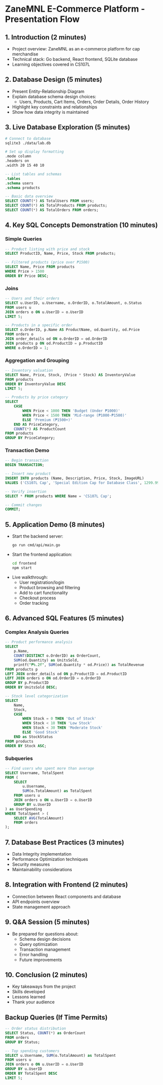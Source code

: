 # ZaneMNL E-Commerce Platform - Presentation Flow

## 1. Introduction (2 minutes)
- Project overview: ZaneMNL as an e-commerce platform for cap merchandise
- Technical stack: Go backend, React frontend, SQLite database
- Learning objectives covered in CS107L

## 2. Database Design (5 minutes)
- Present Entity-Relationship Diagram
- Explain database schema design choices:
  - Users, Products, Cart Items, Orders, Order Details, Order History
- Highlight key constraints and relationships
- Show how data integrity is maintained

## 3. Live Database Exploration (5 minutes)
```bash
# Connect to database
sqlite3 ./data/lab.db

# Set up display formatting
.mode column
.headers on
.width 20 15 40 10
```

```sql
-- List tables and schemas
.tables
.schema users
.schema products

-- Basic data overview
SELECT COUNT(*) AS TotalUsers FROM users;
SELECT COUNT(*) AS TotalProducts FROM products;
SELECT COUNT(*) AS TotalOrders FROM orders;
```

## 4. Key SQL Concepts Demonstration (10 minutes)

### Simple Queries
```sql
-- Product listing with price and stock
SELECT ProductID, Name, Price, Stock FROM products;

-- Filtered products (price over ₱1500)
SELECT Name, Price FROM products 
WHERE Price > 1500 
ORDER BY Price DESC;
```

### Joins
```sql
-- Users and their orders
SELECT u.UserID, u.Username, o.OrderID, o.TotalAmount, o.Status
FROM users u
JOIN orders o ON u.UserID = o.UserID
LIMIT 5;

-- Products in a specific order
SELECT o.OrderID, p.Name AS ProductName, od.Quantity, od.Price
FROM orders o
JOIN order_details od ON o.OrderID = od.OrderID
JOIN products p ON od.ProductID = p.ProductID
WHERE o.OrderID = 1;
```

### Aggregation and Grouping
```sql
-- Inventory valuation
SELECT Name, Price, Stock, (Price * Stock) AS InventoryValue
FROM products
ORDER BY InventoryValue DESC
LIMIT 5;

-- Products by price category
SELECT 
    CASE 
        WHEN Price < 1000 THEN 'Budget (Under ₱1000)'
        WHEN Price < 1500 THEN 'Mid-range (₱1000-₱1500)'
        ELSE 'Premium (₱1500+)'
    END AS PriceCategory,
    COUNT(*) AS ProductCount
FROM products
GROUP BY PriceCategory;
```

### Transaction Demo
```sql
-- Begin transaction
BEGIN TRANSACTION;

-- Insert new product
INSERT INTO products (Name, Description, Price, Stock, ImageURL)
VALUES ('CS107L Cap', 'Special Edition Cap for Database Class', 1299.99, 10, 'https://example.com/cs107-cap.jpg');

-- Verify insertion
SELECT * FROM products WHERE Name = 'CS107L Cap';

-- Commit changes
COMMIT;
```

## 5. Application Demo (8 minutes)
- Start the backend server:
  ```bash
  go run cmd/api/main.go
  ```
- Start the frontend application:
  ```bash
  cd frontend
  npm start
  ```
- Live walkthrough:
  - User registration/login
  - Product browsing and filtering
  - Add to cart functionality
  - Checkout process
  - Order tracking

## 6. Advanced SQL Features (5 minutes)

### Complex Analysis Queries
```sql
-- Product performance analysis
SELECT 
    p.Name,
    COUNT(DISTINCT o.OrderID) as OrderCount,
    SUM(od.Quantity) as UnitsSold,
    printf("₱%.2f", SUM(od.Quantity * od.Price)) as TotalRevenue
FROM products p
LEFT JOIN order_details od ON p.ProductID = od.ProductID
LEFT JOIN orders o ON od.OrderID = o.OrderID
GROUP BY p.ProductID
ORDER BY UnitsSold DESC;

-- Stock level categorization
SELECT 
    Name,
    Stock,
    CASE 
        WHEN Stock = 0 THEN 'Out of Stock'
        WHEN Stock < 10 THEN 'Low Stock'
        WHEN Stock < 30 THEN 'Moderate Stock'
        ELSE 'Good Stock'
    END as StockStatus
FROM products
ORDER BY Stock ASC;
```

### Subqueries
```sql
-- Find users who spent more than average
SELECT Username, TotalSpent
FROM (
    SELECT 
        u.Username,
        SUM(o.TotalAmount) as TotalSpent
    FROM users u
    JOIN orders o ON u.UserID = o.UserID
    GROUP BY u.UserID
) as UserSpending
WHERE TotalSpent > (
    SELECT AVG(TotalAmount)
    FROM orders
);
```

## 7. Database Best Practices (3 minutes)
- Data Integrity implementation
- Performance Optimization techniques
- Security measures
- Maintainability considerations

## 8. Integration with Frontend (2 minutes)
- Connection between React components and database
- API endpoints overview
- State management approach

## 9. Q&A Session (5 minutes)
- Be prepared for questions about:
  - Schema design decisions
  - Query optimization
  - Transaction management
  - Error handling
  - Future improvements

## 10. Conclusion (2 minutes)
- Key takeaways from the project
- Skills developed
- Lessons learned
- Thank your audience

## Backup Queries (If Time Permits)
```sql
-- Order status distribution
SELECT Status, COUNT(*) as OrderCount
FROM orders
GROUP BY Status;

-- Top spending customers
SELECT u.Username, SUM(o.TotalAmount) as TotalSpent
FROM users u
JOIN orders o ON u.UserID = o.UserID
GROUP BY u.UserID
ORDER BY TotalSpent DESC
LIMIT 5;
``` 